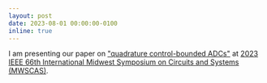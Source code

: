 ```yaml
---
layout: post
date: 2023-08-01 00:00:00-0100
inline: true
---
```


I am presenting our paper on ["quadrature control-bounded ADCs"](https://arxiv.org/abs/2211.06745) at [2023 IEEE 66th International Midwest Symposium on Circuits and Systems (MWSCAS)](https://www.mwscas2023.com).
